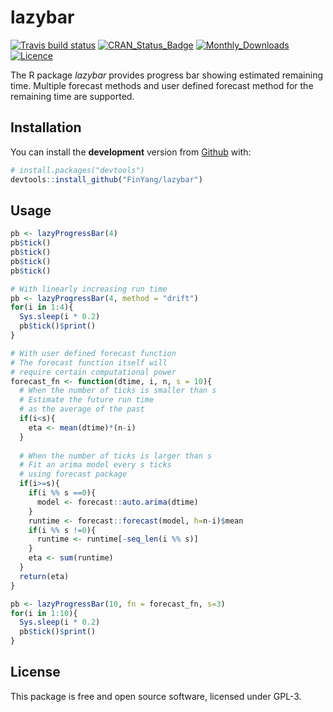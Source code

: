 
<!-- README.md is generated from README.Rmd. Please edit that file -->

# lazybar

<!-- badges: start -->

[![Travis build
status](https://travis-ci.org/FinYang/lazybar.svg?branch=master)](https://travis-ci.org/FinYang/lazybar)
[![CRAN\_Status\_Badge](http://www.r-pkg.org/badges/version/lazybar)](https://cran.r-project.org/package=lazybar)
[![Monthly\_Downloads](http://cranlogs.r-pkg.org/badges/lazybar)](https://cran.r-project.org/package=lazybar)
[![Licence](https://img.shields.io/badge/licence-GPL--3-blue.svg)](https://www.gnu.org/licenses/gpl-3.0.en.html)
<!-- badges: end -->

The R package *lazybar* provides progress bar showing estimated
remaining time. Multiple forecast methods and user defined forecast
method for the remaining time are supported.

## Installation

You can install the **development** version from
[Github](https://github.com/FinYang/lazybar) with:

``` r
# install.packages("devtools")
devtools::install_github("FinYang/lazybar")
```

## Usage

``` r
pb <- lazyProgressBar(4)
pb$tick()
pb$tick()
pb$tick()
pb$tick()

# With linearly increasing run time
pb <- lazyProgressBar(4, method = "drift")
for(i in 1:4){
  Sys.sleep(i * 0.2)
  pb$tick()$print()
}

# With user defined forecast function
# The forecast function itself will
# require certain computational power
forecast_fn <- function(dtime, i, n, s = 10){
  # When the number of ticks is smaller than s
  # Estimate the future run time
  # as the average of the past
  if(i<s){
    eta <- mean(dtime)*(n-i)
  }
  
  # When the number of ticks is larger than s
  # Fit an arima model every s ticks
  # using forecast package
  if(i>=s){
    if(i %% s ==0){
      model <- forecast::auto.arima(dtime)
    }
    runtime <- forecast::forecast(model, h=n-i)$mean
    if(i %% s !=0){
      runtime <- runtime[-seq_len(i %% s)]
    }
    eta <- sum(runtime)
  }
  return(eta)
}

pb <- lazyProgressBar(10, fn = forecast_fn, s=3)
for(i in 1:10){
  Sys.sleep(i * 0.2)
  pb$tick()$print()
}
```

## License

This package is free and open source software, licensed under GPL-3.

